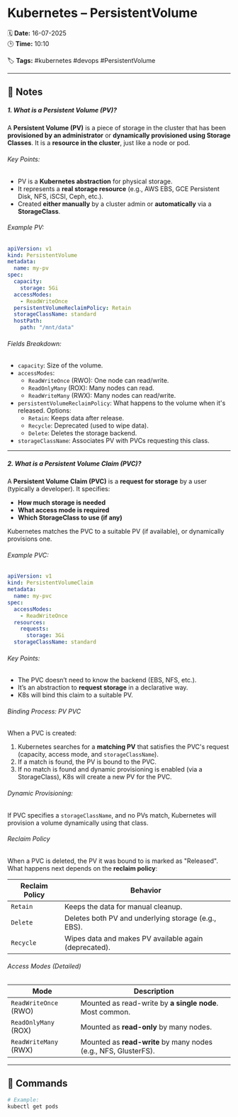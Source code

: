 # Kubernetes – PersistentVolume

🗓️ **Date:** 16-07-2025  
🕒 **Time:** 10:10  

🏷️ **Tags:** #kubernetes #devops #PersistentVolume  

---

## 📝 Notes

#####  1. What is a Persistent Volume (PV)?

A **Persistent Volume (PV)** is a piece of storage in the cluster that has been **provisioned by an administrator** or **dynamically provisioned using Storage Classes**. It is a **resource in the cluster**, just like a node or pod.

###### Key Points:

- PV is a **Kubernetes abstraction** for physical storage.
- It represents a **real storage resource** (e.g., AWS EBS, GCE Persistent Disk, NFS, iSCSI, Ceph, etc.).
- Created **either manually** by a cluster admin or **automatically** via a **StorageClass**.

###### Example PV:
```yaml
apiVersion: v1
kind: PersistentVolume
metadata:
  name: my-pv
spec:
  capacity:
    storage: 5Gi
  accessModes:
    - ReadWriteOnce
  persistentVolumeReclaimPolicy: Retain
  storageClassName: standard
  hostPath:
    path: "/mnt/data"
```

###### Fields Breakdown:
- `capacity`: Size of the volume.
- `accessModes`:
    - `ReadWriteOnce` (RWO): One node can read/write.
    - `ReadOnlyMany` (ROX): Many nodes can read.
    - `ReadWriteMany` (RWX): Many nodes can read/write.
- `persistentVolumeReclaimPolicy`: What happens to the volume when it's released. Options:
    - `Retain`: Keeps data after release.
    - `Recycle`: Deprecated (used to wipe data).
    - `Delete`: Deletes the storage backend.
- `storageClassName`: Associates PV with PVCs requesting this class.
---
#####  2. What is a Persistent Volume Claim (PVC)?

A **Persistent Volume Claim (PVC)** is a **request for storage** by a user (typically a developer). It specifies:

- **How much storage is needed**
- **What access mode is required**
- **Which StorageClass to use (if any)**

Kubernetes matches the PVC to a suitable PV (if available), or dynamically provisions one.

###### Example PVC:

```yaml
apiVersion: v1
kind: PersistentVolumeClaim
metadata:
  name: my-pvc
spec:
  accessModes:
    - ReadWriteOnce
  resources:
    requests:
      storage: 3Gi
  storageClassName: standard
```
###### Key Points:

- The PVC doesn’t need to know the backend (EBS, NFS, etc.).
- It’s an abstraction to **request storage** in a declarative way.
- K8s will bind this claim to a suitable PV.

###### Binding Process: PV PVC

When a PVC is created:

1. Kubernetes searches for a **matching PV** that satisfies the PVC's request (capacity, access mode, and `storageClassName`).
2. If a match is found, the PV is bound to the PVC.
3. If no match is found and dynamic provisioning is enabled (via a StorageClass), K8s will create a new PV for the PVC.
###### Dynamic Provisioning:
If PVC specifies a `storageClassName`, and no PVs match, Kubernetes will provision a volume dynamically using that class.
######  Reclaim Policy
When a PVC is deleted, the PV it was bound to is marked as "Released". What happens next depends on the **reclaim policy**:

| Reclaim Policy | Behavior                                              |
| -------------- | ----------------------------------------------------- |
| `Retain`       | Keeps the data for manual cleanup.                    |
| `Delete`       | Deletes both PV and underlying storage (e.g., EBS).   |
| `Recycle`      | Wipes data and makes PV available again (deprecated). |

###### Access Modes (Detailed)

|Mode|Description|
|---|---|
|`ReadWriteOnce` (RWO)|Mounted as read-write by **a single node**. Most common.|
|`ReadOnlyMany` (ROX)|Mounted as **read-only** by many nodes.|
|`ReadWriteMany` (RWX)|Mounted as **read-write** by many nodes (e.g., NFS, GlusterFS).|

---

## 🧾 Commands

```bash
# Example:
kubectl get pods
```

